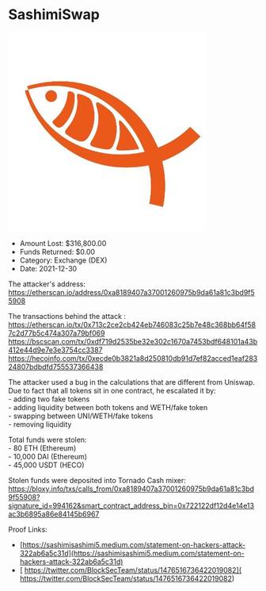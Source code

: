 # SashimiSwap
![SashimiSwap](/rektimages/SashimiSwap.png)
- Amount Lost: $316,800.00
- Funds Returned: $0.00
- Category: Exchange (DEX)
- Date: 2021-12-30

The attacker's address:  
https://etherscan.io/address/0xa8189407a37001260975b9da61a81c3bd9f55908  
  
The transactions behind the attack :  
https://etherscan.io/tx/0x713c2ce2cb424eb746083c25b7e48c368bb64f587c2d77b5c474a307a79bf069  
https://bscscan.com/tx/0xdf719d2535be32e302c1670a7453bdf648101a43b412e44d9e7e3e3754cc3387  
https://hecoinfo.com/tx/0xecde0b3821a8d250810db91d7ef82acced1eaf28324807bdbdfd755537366438  
  
The attacker used a bug in the calculations that are different from Uniswap. Due to fact that all tokens sit in one contract, he escalated it by:  
\- adding two fake tokens  
\- adding liquidity between both tokens and WETH/fake token  
\- swapping between UNI/WETH/fake tokens  
\- removing liquidity  
  
Total funds were stolen:  
\- 80 ETH (Ethereum)  
\- 10,000 DAI (Ethereum)  
\- 45,000 USDT (HECO)  
  
Stolen funds were deposited into Tornado Cash mixer:  
https://bloxy.info/txs/calls_from/0xa8189407a37001260975b9da61a81c3bd9f55908?signature_id=994162&smart_contract_address_bin=0x722122df12d4e14e13ac3b6895a86e84145b6967


Proof Links:
- [https://sashimisashimi5.medium.com/statement-on-hackers-attack-322ab6a5c31d](https://sashimisashimi5.medium.com/statement-on-hackers-attack-322ab6a5c31d)
- [ https://twitter.com/BlockSecTeam/status/1476516736422019082]( https://twitter.com/BlockSecTeam/status/1476516736422019082)


